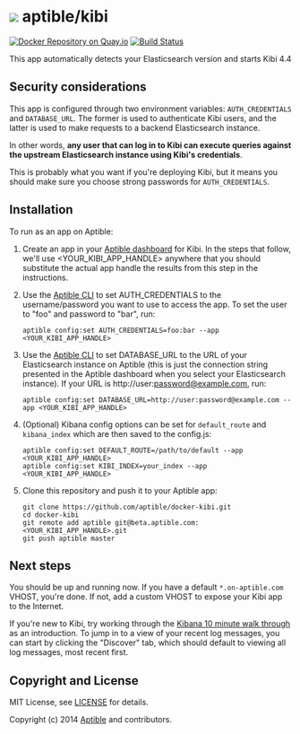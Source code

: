 # ![](https://gravatar.com/avatar/11d3bc4c3163e3d238d558d5c9d98efe?s=64) aptible/kibi

[![Docker Repository on Quay.io](https://quay.io/repository/aptible/kibana/status)](https://quay.io/repository/aptible/kibana)
[![Build Status](https://travis-ci.org/aptible/docker-kibana.svg?branch=master)](https://travis-ci.org/aptible/docker-kibana)

This app automatically detects your Elasticsearch
version and starts Kibi 4.4


## Security considerations

This app is configured through two environment variables: `AUTH_CREDENTIALS`
and `DATABASE_URL`. The former is used to authenticate Kibi users, and the
latter is used to make requests to a backend Elasticsearch instance.

In other words, **any user that can log in to Kibi can execute queries
against the upstream Elasticsearch instance using Kibi's credentials**.

This is probably what you want if you're deploying Kibi, but it means you
should make sure you choose strong passwords for `AUTH_CREDENTIALS`.


## Installation

To run as an app on Aptible:

 1. Create an app in your [Aptible dashboard](https://dashboard.aptible.com) for Kibi. In the
    steps that follow, we'll use &lt;YOUR_KIBI_APP_HANDLE&gt; anywhere that you should substitute the
    actual app handle the results from this step in the instructions.

 2. Use the [Aptible CLI](https://github.com/aptible/aptible-cli) to set AUTH_CREDENTIALS to the
    username/password you want to use to access the app. To set the user to "foo" and password
    to "bar", run:

    ```
    aptible config:set AUTH_CREDENTIALS=foo:bar --app <YOUR_KIBI_APP_HANDLE>
    ```

 3. Use the [Aptible CLI](https://github.com/aptible/aptible-cli) to set DATABASE_URL to the
    URL of your Elasticsearch instance on Aptible (this is just the connection string presented
    in the Aptible dashboard when you select your Elasticsearch instance). If your URL is
    http://user:password@example.com, run:

    ```
    aptible config:set DATABASE_URL=http://user:password@example.com --app <YOUR_KIBI_APP_HANDLE>
    ```

 5. (Optional) Kibana config options can be set for `default_route` and `kibana_index` which are then saved to the config.js:

    ```
    aptible config:set DEFAULT_ROUTE=/path/to/default --app <YOUR_KIBI_APP_HANDLE>
    aptible config:set KIBI_INDEX=your_index --app <YOUR_KIBI_APP_HANDLE>
    ```

 6. Clone this repository and push it to your Aptible app:

    ```
    git clone https://github.com/aptible/docker-kibi.git
    cd docker-kibi
    git remote add aptible git@beta.aptible.com:<YOUR_KIBI_APP_HANDLE>.git
    git push aptible master
    ```


## Next steps

You should be up and running now. If you have a default `*.on-aptible.com` VHOST, you're done. If not, add a custom VHOST to expose your Kibi app to the Internet.

If you're new to Kibi, try working through the
[Kibana 10 minute walk through](http://www.elasticsearch.org/guide/en/kibana/current/using-kibana-for-the-first-time.html) as an introduction. To jump in to
a view of your recent log messages, you can start by clicking the "Discover" tab, which should default to viewing all log messages, most recent
first.

## Copyright and License

MIT License, see [LICENSE](LICENSE.md) for details.

Copyright (c) 2014 [Aptible](https://www.aptible.com) and contributors.
